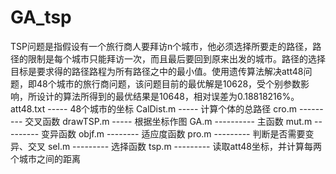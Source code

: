 # GA_tsp
TSP问题是指假设有一个旅行商人要拜访n个城市，他必须选择所要走的路径，路径的限制是每个城市只能拜访一次，而且最后要回到原来出发的城市。路径的选择目标是要求得的路径路程为所有路径之中的最小值。使用遗传算法解决att48问题，即48个城市的旅行商问题，该问题目前的最优解是10628，受个别参数影响，所设计的算法所得到的最优结果是10648，相对误差为0.18818216%。
att48.txt ----- 48个城市的坐标
CalDist.m ----- 计算个体的总路径
cro.m --------- 交叉函数
drawTSP.m ----- 根据坐标作图
GA.m ---------- 主函数
mut.m --------- 变异函数
objf.m -------- 适应度函数
pro.m --------- 判断是否需要变异、交叉
sel.m --------- 选择函数
tsp.m --------- 读取att48坐标，并计算每两个城市之间的距离
